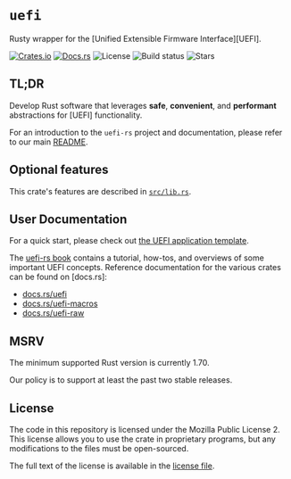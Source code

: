 # `uefi`

Rusty wrapper for the [Unified Extensible Firmware Interface][UEFI].

[![Crates.io](https://img.shields.io/crates/v/uefi)](https://crates.io/crates/uefi)
[![Docs.rs](https://docs.rs/uefi/badge.svg)](https://docs.rs/uefi)
![License](https://img.shields.io/github/license/rust-osdev/uefi-rs)
![Build status](https://github.com/rust-osdev/uefi-rs/workflows/Rust/badge.svg)
![Stars](https://img.shields.io/github/stars/rust-osdev/uefi-rs)

## TL;DR

Develop Rust software that leverages **safe**, **convenient**, and
**performant** abstractions for [UEFI] functionality.

For an introduction to the `uefi-rs` project and documentation, please refer to
our main [README].

[README]: https://github.com/rust-osdev/uefi-rs/blob/main/README.md

## Optional features

This crate's features are described in [`src/lib.rs`].

[`src/lib.rs`]: src/lib.rs

## User Documentation

<!-- KEEP IN SYNC WITH MAIN README -->

For a quick start, please check out [the UEFI application template](template).

The [uefi-rs book] contains a tutorial, how-tos, and overviews of some important
UEFI concepts. Reference documentation for the various crates can be found on
[docs.rs]:

- [docs.rs/uefi](https://docs.rs/uefi)
- [docs.rs/uefi-macros](https://docs.rs/uefi-macros)
- [docs.rs/uefi-raw](https://docs.rs/uefi-raw)

[spec]: http://www.uefi.org/specifications
[uefi-rs book]: https://rust-osdev.github.io/uefi-rs/HEAD

## MSRV

The minimum supported Rust version is currently 1.70.

Our policy is to support at least the past two stable releases.

## License

The code in this repository is licensed under the Mozilla Public License 2.
This license allows you to use the crate in proprietary programs, but any modifications to the files must be open-sourced.

The full text of the license is available in the [license file](LICENSE).

